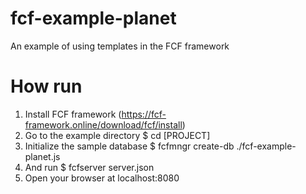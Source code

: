# fcf-example-planet
An example of using templates in the FCF framework

# How run
1. Install FCF framework (https://fcf-framework.online/download/fcf/install)
2. Go to the example directory
$ cd [PROJECT]
3. Initialize the sample database
$ fcfmngr create-db ./fcf-example-planet.js
4. And run
$ fcfserver server.json
5. Open your browser at localhost:8080


